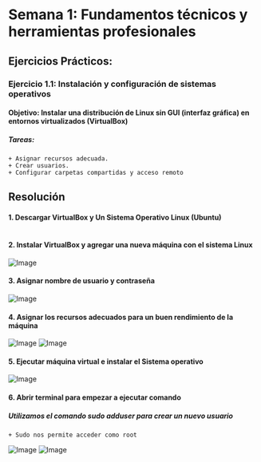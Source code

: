 # Semana 1: Fundamentos técnicos y herramientas profesionales
## Ejercicios Prácticos:
### Ejercicio 1.1: Instalación y configuración de sistemas operativos
#### Objetivo: Instalar una distribución de Linux sin GUI (interfaz gráfica) en entornos virtualizados (VirtualBox)
##### Tareas:
	+ Asignar recursos adecuada.
	+ Crear usuarios.
	+ Configurar carpetas compartidas y acceso remoto

## Resolución
#### 1. Descargar VirtualBox y Un Sistema Operativo Linux (Ubuntu)
![<img src="https://camo.githubusercontent.com/..." data-canonical-src="https://gyazo.com/eb5c5741b6a9a16c692170a41a49c858.png" width="200" height="400" />](https://github.com/user-attachments/assets/a5879ea8-bd11-49e3-b1f1-5811e37ffe05)

#### 2. Instalar VirtualBox y agregar una nueva máquina con el sistema Linux
![Image](https://github.com/user-attachments/assets/7ffa5911-391f-4ee9-9d12-a4b3b41bebc3)

#### 3. Asignar nombre de usuario y contraseña
![Image](https://github.com/user-attachments/assets/4f456ef5-1769-4700-95cd-a1b0d400c10f)

#### 4. Asignar los recursos adecuados para un buen rendimiento de la máquina
![Image](https://github.com/user-attachments/assets/be4be58c-3038-4220-960b-8b2d146e48e1)
![Image](https://github.com/user-attachments/assets/b7856464-58f4-49e1-abc8-d9b739870809)

#### 5. Ejecutar máquina virtual e instalar el Sistema operativo
![Image](https://github.com/user-attachments/assets/fc0153e5-31d3-40b4-b133-e22fb12ad7c6)

#### 6. Abrir terminal para empezar a ejecutar comando
##### Utilizamos el comando sudo adduser para crear un nuevo usuario
	+ Sudo nos permite acceder como root
 ![Image](https://github.com/user-attachments/assets/6de18549-105b-4c49-a207-290dbde7a514)
 ![Image](https://github.com/user-attachments/assets/b26eb0a8-d690-41a0-bc8a-3353fededafb)
